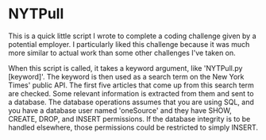 # NYTPull
This is a quick little script I wrote to complete a coding challenge given by a potential employer.
I particularly liked this challenge because it was much more similar to actual work than some other challenges I've taken on.

When this script is called, it takes a keyword argument, like 'NYTPull.py [keyword]'. The keyword is then used as a search term on the New York Times' public API.
The first five articles that come up from this search term are checked. Some relevant information is extracted from them and sent to a database.
The database operations assumes that you are using SQL, and you have a database user named 'oneSource' and they have SHOW, CREATE, DROP, and INSERT permissions.
If the database integrity is to be handled elsewhere, those permissions could be restricted to simply INSERT.
